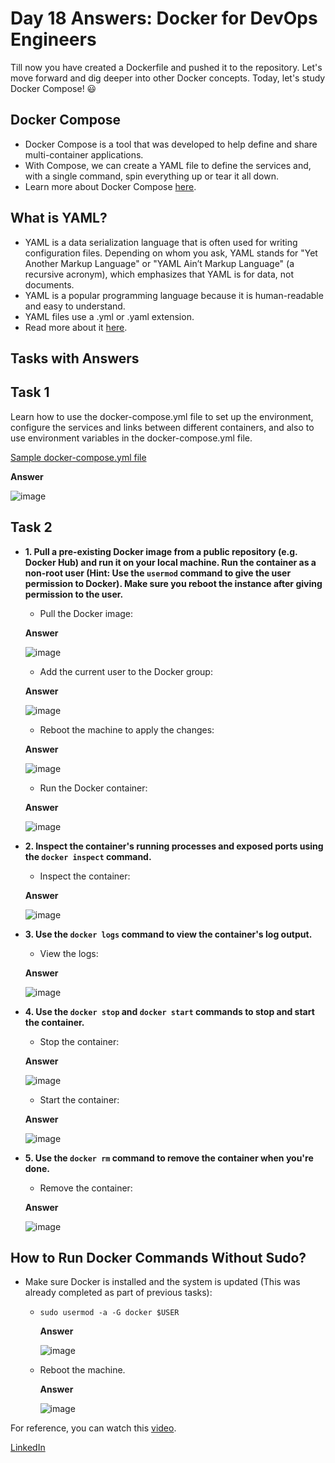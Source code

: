 # Day 18 Answers:  Docker for DevOps Engineers

Till now you have created a Dockerfile and pushed it to the repository. Let's move forward and dig deeper into other Docker concepts. Today, let's study Docker Compose! 😃

## Docker Compose

- Docker Compose is a tool that was developed to help define and share multi-container applications.
- With Compose, we can create a YAML file to define the services and, with a single command, spin everything up or tear it all down.
- Learn more about Docker Compose [here](https://tecadmin.net/tutorial/docker/docker-compose/).

## What is YAML?

- YAML is a data serialization language that is often used for writing configuration files. Depending on whom you ask, YAML stands for "Yet Another Markup Language" or "YAML Ain’t Markup Language" (a recursive acronym), which emphasizes that YAML is for data, not documents.
- YAML is a popular programming language because it is human-readable and easy to understand.
- YAML files use a .yml or .yaml extension.
- Read more about it [here](https://www.redhat.com/en/topics/automation/what-is-yaml).

## Tasks with Answers

## Task 1

Learn how to use the docker-compose.yml file to set up the environment, configure the services and links between different containers, and also to use environment variables in the docker-compose.yml file.

[Sample docker-compose.yml file](https://github.com/LondheShubham153/90DaysOfDevOps/blob/master/2023/day18/docker-compose.yaml)

   **Answer**

   ![image](https://github.com/sdadu2206/90DaysOfDevOps/blob/master/2024/day18/image/1_docker_compose_yml_file.png?raw=true)

## Task 2
   
   - **1. Pull a pre-existing Docker image from a public repository (e.g. Docker Hub) and run it on your local machine. Run the container as a non-root user (Hint: Use the `usermod` command to give the user permission to Docker). Make sure you reboot the instance after giving permission to the user.**
      - Pull the Docker image:

      **Answer**

      ![image](https://github.com/sdadu2206/90DaysOfDevOps/blob/master/2024/day18/image/2_Pull_the_Docker_image.png?raw=true)

      - Add the current user to the Docker group:

      **Answer**

      ![image](https://github.com/sdadu2206/90DaysOfDevOps/blob/master/2024/day18/image/3_Add_the_current_user_to_the_Docker_group.png?raw=true)

      - Reboot the machine to apply the changes:

      **Answer**

      ![image](https://github.com/sdadu2206/90DaysOfDevOps/blob/master/2024/day18/image/4_Reboot_the_machine_to_apply_the_changes.png?raw=true)

      - Run the Docker container:

      **Answer**

      ![image](https://github.com/sdadu2206/90DaysOfDevOps/blob/master/2024/day18/image/5_Run_the_Docker_container.png?raw=true)      

   - **2. Inspect the container's running processes and exposed ports using the `docker inspect` command.**
      - Inspect the container:

      **Answer**

      ![image](https://github.com/sdadu2206/90DaysOfDevOps/blob/master/2024/day18/image/6_Inspect_the_container.png?raw=true)      

   - **3. Use the `docker logs` command to view the container's log output.**
      - View the logs:

      **Answer**

      ![image](https://github.com/sdadu2206/90DaysOfDevOps/blob/master/2024/day18/image/7_View_the_logs.png?raw=true)

   - **4. Use the `docker stop` and `docker start` commands to stop and start the container.**
      - Stop the container:

      **Answer**

      ![image](https://github.com/sdadu2206/90DaysOfDevOps/blob/master/2024/day18/image/8_Stop_the_container.png?raw=true)

      - Start the container:

      **Answer**

      ![image](https://github.com/sdadu2206/90DaysOfDevOps/blob/master/2024/day18/image/9_Start_the_container.png?raw=true)

   - **5. Use the `docker rm` command to remove the container when you're done.**
      - Remove the container:

      **Answer**

      ![image](https://github.com/sdadu2206/90DaysOfDevOps/blob/master/2024/day18/image/10_Remove_the_container.png?raw=true)      

## How to Run Docker Commands Without Sudo?

- Make sure Docker is installed and the system is updated (This was already completed as part of previous tasks):
   - `sudo usermod -a -G docker $USER`

      **Answer**

      ![image](https://github.com/sdadu2206/90DaysOfDevOps/blob/master/2024/day18/image/3_Add_the_current_user_to_the_Docker_group.png?raw=true)      

   - Reboot the machine.

      **Answer**

      ![image](https://github.com/sdadu2206/90DaysOfDevOps/blob/master/2024/day18/image/4_Reboot_the_machine_to_apply_the_changes.png?raw=true)         

For reference, you can watch this [video](https://youtu.be/Tevxhn6Odc8).

[LinkedIn]()
